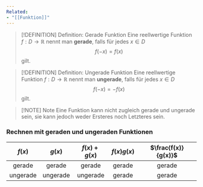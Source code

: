 ```yaml
---
Related:
- "[[Funktion]]"
---
```


> [!DEFINITION] Definition: Gerade Funktion
> Eine reellwertige Funktion $f: D \to \mathbb{R}$ nennt man **gerade**, falls für jedes $x \in D$
> $$f(-x) = f(x)$$
> gilt.

> [!DEFINITION] Definition: Ungerade Funktion
> Eine reellwertige Funktion $f: D \to \mathbb{R}$ nennt man **ungerade**, falls für jedes $x \in D$
> $$f(-x) = -f(x)$$
> gilt.

> [!NOTE] Note
> Eine Funktion kann nicht zugleich gerade und ungerade sein, sie kann jedoch weder Ersteres noch Letzteres sein.

### Rechnen mit geraden und ungeraden Funktionen

|$f(x)$|$g(x)$|$f(x) + g(x)$|$f(x)g(x)$|$\frac{f(x)}{g(x)}$|
|:--:|:--:|:--:|:--:|:--:|
|gerade|gerade|gerade|gerade|gerade|
|ungerade|ungerade|ungerade|gerade|gerade|